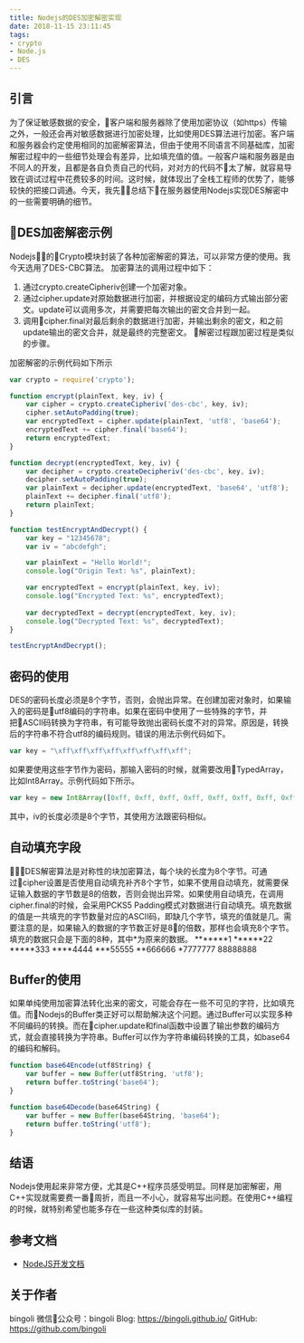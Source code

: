 ```yaml
---
title: Nodejs的DES加密解密实现
date: 2018-11-15 23:11:45
tags:
- crypto
- Node.js
- DES
---
```


## 引言
为了保证敏感数据的安全，客户端和服务器除了使用加密协议（如https）传输之外，一般还会再对敏感数据进行加密处理，比如使用DES算法进行加密。客户端和服务器会约定使用相同的加密解密算法，但由于使用不同语言不同基础库，加密解密过程中的一些细节处理会有差异，比如填充值的值。一般客户端和服务器是由不同人的开发，且都是各自负责自己的代码，对对方的代码不太了解，就容易导致在调试过程中花费较多的时间。这时候，就体现出了全栈工程师的优势了，能够较快的把接口调通。今天，我先总结下在服务器使用Nodejs实现DES解密中的一些需要明确的细节。

## DES加密解密示例

Nodejs的Crypto模块封装了各种加密解密的算法，可以非常方便的使用。我今天选用了DES-CBC算法。
加密算法的调用过程中如下：
1. 通过crypto.createCipheriv创建一个加密对象。
2. 通过cipher.update对原始数据进行加密，并根据设定的编码方式输出部分密文。update可以调用多次，并需要把每次输出的密文合并到一起。
3. 调用cipher.final对最后剩余的数据进行加密，并输出剩余的密文，和之前update输出的密文合并，就是最终的完整密文。
解密过程跟加密过程是类似的步骤。

加密解密的示例代码如下所示
``` javascript
var crypto = require('crypto');

function encrypt(plainText, key, iv) {
    var cipher = crypto.createCipheriv('des-cbc', key, iv);
    cipher.setAutoPadding(true);
    var encryptedText = cipher.update(plainText, 'utf8', 'base64');
    encryptedText += cipher.final('base64');
    return encryptedText;
}

function decrypt(encryptedText, key, iv) {
    var decipher = crypto.createDecipheriv('des-cbc', key, iv);
    decipher.setAutoPadding(true);
    var plainText = decipher.update(encryptedText, 'base64', 'utf8');
    plainText += decipher.final('utf8');
    return plainText;
}

function testEncryptAndDecrypt() {
    var key = "12345678";
    var iv = "abcdefgh";

    var plainText = "Hello World!";
    console.log("Origin Text: %s", plainText);

    var encryptedText = encrypt(plainText, key, iv);
    console.log("Encrypted Text: %s", encryptedText);
    
    var decryptedText = decrypt(encryptedText, key, iv);
    console.log("Decrypted Text: %s", decryptedText);
}

testEncryptAndDecrypt();
```

## 密码的使用
DES的密码长度必须是8个字节，否则，会抛出异常。在创建加密对象时，如果输入的密码是utf8编码的字符串。如果在密码中使用了一些特殊的字节，并把ASCII码转换为字符串，有可能导致抛出密码长度不对的异常。原因是，转换后的字符串不符合utf8的编码规则。错误的用法示例代码如下。
``` javascript
var key = "\xff\xff\xff\xff\xff\xff\xff\xff";
```

如果要使用这些字节作为密码，那输入密码的时候，就需要改用TypedArray，比如Int8Array。示例代码如下所示。
``` javascript
var key = new Int8Array([0xff, 0xff, 0xff, 0xff, 0xff, 0xff, 0xff, 0xff]);
```

其中，iv的长度必须是8个字节，其使用方法跟密码相似。

## 自动填充字段
DES解密算法是对称性的块加密算法，每个块的长度为8个字节。可通过cipher设置是否使用自动填充补齐8个字节，如果不使用自动填充，就需要保证输入数据的字节数是8的倍数，否则会抛出异常。如果使用自动填充，在调用cipher.final的时候，会采用PCKS5 Padding模式对数据进行自动填充。填充数据的值是一共填充的字节数量对应的ASCII码，即缺几个字节，填充的值就是几。需要注意的是，如果输入的数据的字节数正好是8的倍数，那样也会填充8个字节。填充的数据只会是下面的8种，其中*为原来的数据。
*******1
******22
*****333
****4444
***55555
**666666
*7777777
88888888


## Buffer的使用
如果单纯使用加密算法转化出来的密文，可能会存在一些不可见的字符，比如填充值。而Nodejs的Buffer类正好可以帮助解决这个问题。通过Buffer可以实现多种不同编码的转换。而在cipher.update和final函数中设置了输出参数的编码方式，就会直接转换为字符串。Buffer可以作为字符串编码转换的工具，如base64的编码和解码。
``` javascript
function base64Encode(utf8String) {
    var buffer = new Buffer(utf8String, 'utf8');
    return buffer.toString('base64');
}

function base64Decode(base64String) {
    var buffer = new Buffer(base64String, 'base64');
    return buffer.toString('utf8');
}
```

## 结语
Nodejs使用起来非常方便，尤其是C++程序员感受明显。同样是加密解密，用C++实现就需要费一番周折，而且一不小心，就容易写出问题。在使用C++编程的时候，就特别希望也能多存在一些这种类似库的封装。

## 参考文档
- [NodeJS开发文档](https://nodejs.org/api/crypto.html)


## 关于作者
bingoli
微信公众号：bingoli
Blog: https://bingoli.github.io/
GitHub: https://github.com/bingoli
